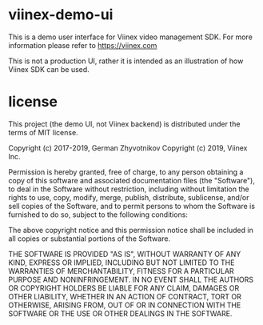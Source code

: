 # viinex-demo-ui

This is a demo user interface for Viinex video management SDK. For more information please refer to https://viinex.com

This is not a production UI, rather it is intended as an illustration of how Viinex SDK can be used.

# license 
This project (the demo UI, not Viinex backend) is distributed under the terms of MIT license.

Copyright (c) 2017-2019, German Zhyvotnikov
Copyright (c) 2019, Viinex Inc.

Permission is hereby granted, free of charge, to any person obtaining a copy of this software and associated documentation files (the "Software"), to deal in the Software without restriction, including without limitation the rights to use, copy, modify, merge, publish, distribute, sublicense, and/or sell copies of the Software, and to permit persons to whom the Software is furnished to do so, subject to the following conditions:

The above copyright notice and this permission notice shall be included in all copies or substantial portions of the Software.

THE SOFTWARE IS PROVIDED "AS IS", WITHOUT WARRANTY OF ANY KIND, EXPRESS OR IMPLIED, INCLUDING BUT NOT LIMITED TO THE WARRANTIES OF MERCHANTABILITY, FITNESS FOR A PARTICULAR PURPOSE AND NONINFRINGEMENT. IN NO EVENT SHALL THE AUTHORS OR COPYRIGHT HOLDERS BE LIABLE FOR ANY CLAIM, DAMAGES OR OTHER LIABILITY, WHETHER IN AN ACTION OF CONTRACT, TORT OR OTHERWISE, ARISING FROM, OUT OF OR IN CONNECTION WITH THE SOFTWARE OR THE USE OR OTHER DEALINGS IN THE SOFTWARE.
